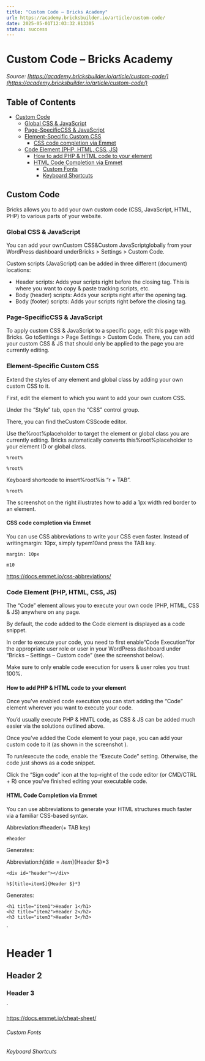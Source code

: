 ```yaml
---
title: "Custom Code – Bricks Academy"
url: https://academy.bricksbuilder.io/article/custom-code/
date: 2025-05-01T12:03:32.813305
status: success
---
```


# Custom Code – Bricks Academy

*Source: [https://academy.bricksbuilder.io/article/custom-code/](https://academy.bricksbuilder.io/article/custom-code/)*

## Table of Contents

- [Custom Code](#custom-code)
  - [Global CSS & JavaScript](#global-css--javascript)
  - [Page-SpecificCSS & JavaScript](#page-specificcss--javascript)
  - [Element-Specific Custom CSS](#element-specific-custom-css)
    - [CSS code completion via Emmet](#css-code-completion-via-emmet)
  - [Code Element (PHP, HTML, CSS, JS)](#code-element-php-html-css-js)
    - [How to add PHP & HTML code to your element](#how-to-add-php--html-code-to-your-element)
    - [HTML Code Completion via Emmet](#html-code-completion-via-emmet)
        - [Custom Fonts](#custom-fonts)
        - [Keyboard Shortcuts](#keyboard-shortcuts)

## Custom Code

Bricks allows you to add your own custom code (CSS, JavaScript, HTML, PHP) to various parts of your website.

### Global CSS & JavaScript

You can add your ownCustom CSS&Custom JavaScriptglobally from your WordPress dashboard underBricks > Settings > Custom Code.

Custom scripts (JavaScript) can be added in three different (document) locations:

- Header scripts: Adds your scripts right before the closing </head> tag. This is where you want to copy & paste tracking scripts, etc.
- Body (header) scripts: Adds your scripts right after the opening <body> tag.
- Body (footer) scripts: Adds your scripts right before the closing </body> tag.

### Page-SpecificCSS & JavaScript

To apply custom CSS & JavaScript to a specific page, edit this page with Bricks. Go toSettings > Page Settings > Custom Code. There, you can add your custom CSS & JS that should only be applied to the page you are currently editing.

### Element-Specific Custom CSS

Extend the styles of any element and global class by adding your own custom CSS to it.

First, edit the element to which you want to add your own custom CSS.

Under the “Style” tab, open the “CSS” control group.

There, you can find theCustom CSScode editor.

Use the%root%placeholder to target the element or global class you are currently editing. Bricks automatically converts this%root%placeholder to your element ID or global class.

`%root%`

`%root%`

Keyboard shortcode to insert%root%is “r + TAB”.

`%root%`

The screenshot on the right illustrates how to add a 1px width red border to an element.

#### CSS code completion via Emmet

You can use CSS abbreviations to write your CSS even faster. Instead of writingmargin: 10px, simply typem10and press the TAB key.

`margin: 10px`

`m10`

https://docs.emmet.io/css-abbreviations/

### Code Element (PHP, HTML, CSS, JS)

The “Code” element allows you to execute your own code (PHP, HTML, CSS & JS) anywhere on any page.

By default, the code added to the Code element is displayed as a code snippet.

In order to execute your code, you need to first enable“Code Execution”for the appropriate user role or user in your WordPress dashboard under “Bricks – Settings – Custom code” (see the screenshot below).

Make sure to only enable code execution for users & user roles you trust 100%.

#### How to add PHP & HTML code to your element

Once you’ve enabled code execution you can start adding the “Code” element wherever you want to execute your code.

You’d usually execute PHP & HMTL code, as CSS & JS can be added much easier via the solutions outlined above.

Once you’ve added the Code element to your page, you can add your custom code to it (as shown in the screenshot ).

To run/execute the code, enable the “Execute Code” setting. Otherwise, the code just shows as a code snippet.

Click the “Sign code” icon at the top-right of the code editor (or CMD/CTRL + R) once you’ve finished editing your executable code.

#### HTML Code Completion via Emmet

You can use abbreviations to generate your HTML structures much faster via a familiar CSS-based syntax.

Abbreviation:#header(+ TAB key)

`#header`

Generates:<div id="header"></div>Abbreviation:h$[title=item$]{Header $}*3

`<div id="header"></div>`

`h$[title=item$]{Header $}*3`

Generates:

```
<h1 title="item1">Header 1</h1>
<h2 title="item2">Header 2</h2>
<h3 title="item3">Header 3</h3>
```

`<h1 title="item1">Header 1</h1>
<h2 title="item2">Header 2</h2>
<h3 title="item3">Header 3</h3>`

https://docs.emmet.io/cheat-sheet/

###### Custom Fonts

###### Keyboard Shortcuts

